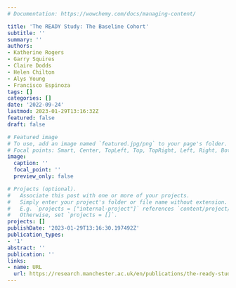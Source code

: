 ```yaml
---
# Documentation: https://wowchemy.com/docs/managing-content/

title: 'The READY Study: The Baseline Cohort'
subtitle: ''
summary: ''
authors:
- Katherine Rogers
- Garry Squires
- Claire Dodds
- Helen Chilton
- Alys Young
- Francisco Espinoza
tags: []
categories: []
date: '2022-09-24'
lastmod: 2023-01-29T13:16:32Z
featured: false
draft: false

# Featured image
# To use, add an image named `featured.jpg/png` to your page's folder.
# Focal points: Smart, Center, TopLeft, Top, TopRight, Left, Right, BottomLeft, Bottom, BottomRight.
image:
  caption: ''
  focal_point: ''
  preview_only: false

# Projects (optional).
#   Associate this post with one or more of your projects.
#   Simply enter your project's folder or file name without extension.
#   E.g. `projects = ["internal-project"]` references `content/project/deep-learning/index.md`.
#   Otherwise, set `projects = []`.
projects: []
publishDate: '2023-01-29T13:16:30.197492Z'
publication_types:
- '1'
abstract: ''
publication: ''
links:
- name: URL
  url: https://research.manchester.ac.uk/en/publications/the-ready-study-the-baseline-cohort
---
```

